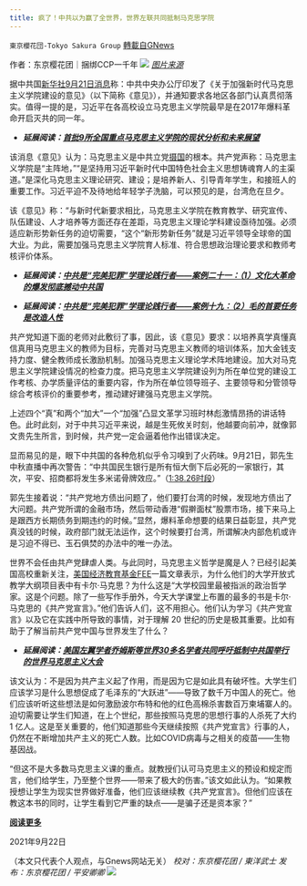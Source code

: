 ```yaml
---
title: 疯了！中共以为赢了全世界，世界左联共同抵制马克思学院
---
```

`東京櫻花団-Tokyo Sakura Group` [轉載自GNews](https://gnews.org/zh-hans/1547779/)

作者：东京樱花团｜捆绑CCP一千年
![](https://lh5.googleusercontent.com/RepusMCRGEkLRVaGSxVWAZeEmrcEL7obXHMrDgRaq6eRETUdZ7dd_B2BUHJgGNqNxXfuntP-0sVvJsKmyUzVe5xMpsm88CnFc6Yf1mP1FOc9WBQANUBwc4nFMNGrkSWz4L9rFcZf=s0)
[*图片来源*](https://static.dw.com/image/40427270_403.jpg)

据中共国[新华社9月21日消息](http://www.news.cn/politics/2021-09/21/c_1127885996.htm)称：中共中央办公厅印发了《关于加强新时代马克思主义学院建设的意见》（以下简称《意见》），并通知要求各地区各部门认真贯彻落实。值得一提的是，习近平在各高校设立马克思主义学院最早是在2017年爆料革命开启灭共的同一年。

- ***延展阅读：***[***首批9所全国重点马克思主义学院的现状分析和未来展望***](http://www.cssn.cn/mkszy/yc/201707/t20170703_3567763.shtml)


该消息《意见》认为：马克思主义是中共立党[摄国](https://wap.sogou.com/web/id=0fe98c1b-cd15-40f0-84f9-3b190a3e765a/keyword=%E6%91%84%E5%9B%BD/sec=8sMl7b-TXHfR3_R7z6duLw../tc?clk=1&amp;url=https%3A%2F%2Fwww.qiwuzhongwen.com%2F10684%2F&amp;bid=sogou-mobp-a3bf6e4db673b644&amp;dp=1&amp;vivotoken=002d0000000051c2c40f00011d6a6e6973676d61696e5f763240636f6d2e7669766f2e62726f7773657200020577dbb3c2a0eb742b3c6985acfb67ef21&amp;rcer=Q9PEAkAuUPGeLMhbL&amp;is_per=0&amp;pno=1&amp;vrid=30000000&amp;wml=0&amp;linkid=title&amp;clickTime=1632300639452&amp;mcv=54&amp;pcl=200,53&amp;sed=0&amp;ml=0&amp;sct=0)的根本。共产党声称：马克思主义学院是“主阵地，”“是坚持用习近平新时代中国特色社会主义思想铸魂育人的主渠道。”是深化马克思主义理论研究、建设；是培养新人、引导青年学生，和接班人的重要工作。习近平迫不及待地给年轻学子洗脑，可以预见的是，台湾危在旦夕。

该《意见》称：“与新时代新要求相比，马克思主义学院在教育教学、研究宣传、队伍建设、人才培养等方面还存在差距，马克思主义理论学科建设亟待加强。必须适应新形势新任务的迫切需要，“这个“新形势新任务”就是习近平领导全球帝的国大业。为此，需要加强马克思主义学院育人标准、符合思想政治理论要求和教师考核评价体系。

- ***延展阅读：***[***中共是“完美犯罪”学理论践行者——案例二十一：（1）文化大革命的爆发彻底撼动中共国***](https://gnews.org/zh-hans/1264145/)


- ***延展阅读：***[***中共是“完美犯罪”学理论践行者——案例十九：（2）毛的首要任务是改造人性***](https://gnews.org/zh-hans/1064893/)


共产党知道下面的老师对此敷衍了事，因此，该《意见》要求：以培养真学真懂真信真用马克思主义的教师为目标，完善对马克思主义教师的培训体系，加大金钱支持力度、健全教师成长激励机制。加强马克思主义理论学术阵地建设。加大对马克思主义学院建设情况的检查力度。把马克思主义学院建设列为所在单位党的建设工作考核、办学质量评估的重要内容，作为所在单位领导班子、主要领导和分管领导综合考核评价的重要参考，推动建好建强马克思主义学院。

上述四个“真”和两个“加大”一个“加强”凸显文革学习班时林彪激情昂扬的讲话特色。此时此刻，对于中共习近平来说，越是生死攸关时刻，他越要向前冲，就像郭文贵先生所言，到时候，共产党一定会逼着他作出错误决定。

显而易见的是，眼下中共国的各种危机似乎令习嗅到了火药味。9月21日，郭先生中秋直播中再次警告：“中共国民生银行是所有恒大倒下后必死的一家银行，其次，平安、招商都将发生多米诺骨牌效应。”（[1:38.26时段](https://gtv.org/video/id=6149e63b42a8af3151a28330)）

郭先生接着说：“共产党地方债出问题了，他们要打台湾的时候，发现地方债出了大问题。共产党所谓的金融市场，然后带动香港“假擀面杖”股票市场，接下来马上是跟西方长期债务到期违约的时候。”显然，爆料革命想要的结果日益彰显，共产党真没钱的时候，政府部门就无法运作，这个时候要打台湾，所谓解决内部危机或许是习迫不得已、玉石俱焚的办法中的唯一办法。

世界不会任由共产党肆虐人类。与此同时，马克思主义哲学是魔是人？已经引起美国高校重新关注，[美国经济教育基金FEE](https://fee.org/articles/why-universities-should-teach-ayn-rand-alongside-karl-marx/)一篇文章表示，为什么他们的大学开放式教学大纲项目表中有卡尔·马克思？为什么这是“大学校园里最被指派的政治哲学家。这是个问题。除了一些写作手册外，今天大学课堂上布置的最多的书是卡尔·马克思的《共产党宣言》。”他们告诉人们，这不用担心。他们认为学习《共产党宣言》以及它在实践中所导致的事情，对于理解 20 世纪的历史是极其重要。比如有助于了解当前共产党中国与世界发生了什么？

- ***延展阅读：***[***美国左翼学者乔姆斯等世界30多名学者共同呼吁抵制中共国举行的世界马克思主义大会***](https://www.dw.com/zh/%E7%9C%9F%E5%81%87%E9%A9%AC%E5%85%8B%E6%80%9D%E4%B8%BB%E4%B9%89%E8%80%85%E7%9A%84%E8%BE%83%E9%87%8F/a-46520495)


该文认为：不是因为共产主义起了作用，而是因为它是如此具有破坏性。大学生们应该学习是什么思想促成了毛泽东的“大跃进”——导致了数千万中国人的死亡。他们应该听听这些想法是如何激励波尔布特和他的红色高棉杀害数百万柬埔寨人的。迫切需要让学生们知道，在上个世纪，那些按照马克思的思想行事的人杀死了大约 1 亿人。这是至关重要的，他们知道那些今天继续按照《共产党宣言》行事的人，仍然在不断增加共产主义的死亡人数。比如COVID病毒与之相关的疫苗——生物基因战。

“但这不是大多数马克思主义课的重点。就教授们认可马克思主义的预设和规定而言，他们给学生，乃至整个世界——带来了极大的伤害。”该文如此认为。“如果教授想让学生为现实世界做好准备，他们应该继续教《共产党宣言》。但他们应该在教这本书的同时，让学生看到它严重的缺点——是骗子还是资本家？”

[**阅读更多**](https://fee.org/articles/why-universities-should-teach-ayn-rand-alongside-karl-marx/)

2021年9月22日

（本文只代表个人观点，与Gnews网站无关）
*校对：东京樱花团 / 東洋武士*
*发布：东京樱花团 / 平安卿卿*
![](https://assets.gnews.org/wp-content/uploads/2021/09/image0-1-18.jpg)
